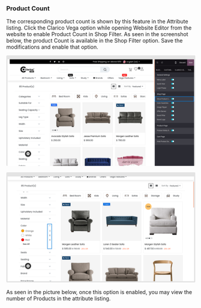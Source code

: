 
### Product Count



The corresponding product count is shown by this feature in the Attribute listing. Click the Clarico Vega option while opening Website Editor from the website to enable Product Count in Shop Filter. As seen in the screenshot below, the product Count is available in the Shop Filter option. Save the modifications and enable that option.


![](./images/pcu1.png)


![](./images/pc2.png)


As seen in the picture below, once this option is enabled, you may view the number of Products in the attribute listing.



